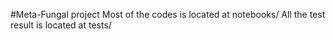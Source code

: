 #Meta-Fungal project
Most of the codes is located at notebooks/
All the test result is located at tests/

